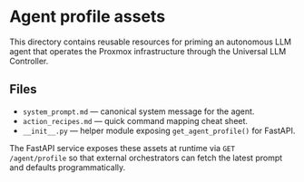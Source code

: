# Agent profile assets

This directory contains reusable resources for priming an autonomous LLM agent that operates the Proxmox infrastructure through the Universal LLM Controller.

## Files
- `system_prompt.md` — canonical system message for the agent.
- `action_recipes.md` — quick command mapping cheat sheet.
- `__init__.py` — helper module exposing `get_agent_profile()` for FastAPI.

The FastAPI service exposes these assets at runtime via `GET /agent/profile` so that external orchestrators can fetch the latest prompt and defaults programmatically.
